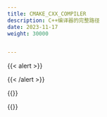 ```yaml
---
title: CMAKE_CXX_COMPILER
description: C++编译器的完整路径
date: 2023-11-17
weight: 30000


---
```

<style>
th, td {
  border: 1px solid rgb(190, 190, 190);
}
</style>
{{< alert >}}

{{< /alert >}}


{{<alert>}}

{{</alert>}}

```cmake


```



